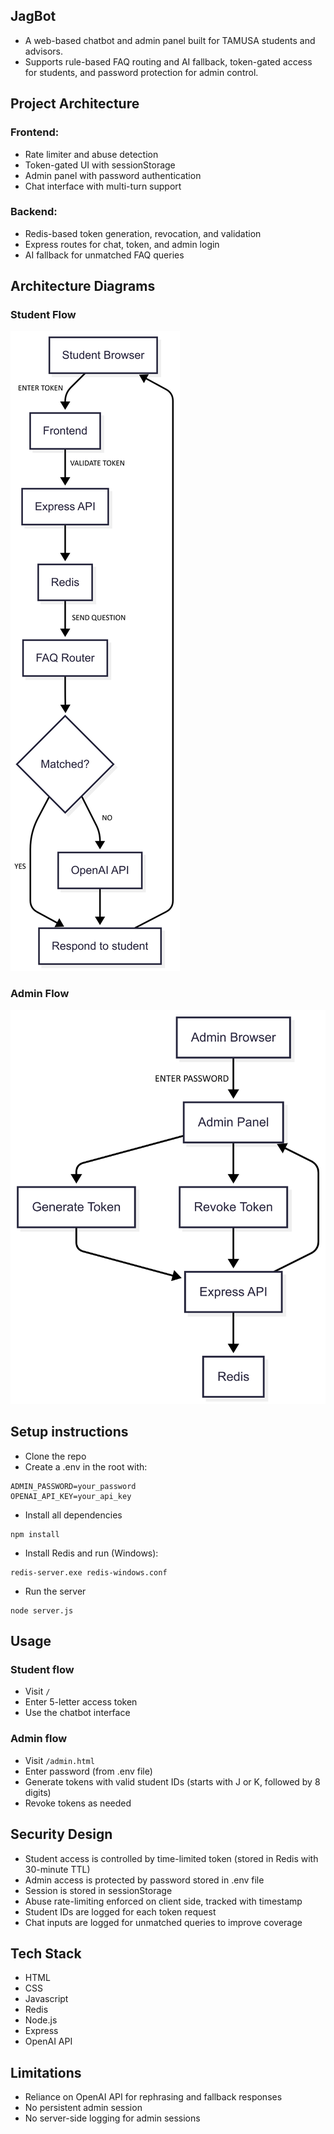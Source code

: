 ## JagBot
- A web-based chatbot and admin panel built for TAMUSA students and advisors.
- Supports rule-based FAQ routing and AI fallback, token-gated access for students, and password protection for admin control.



## Project Architecture


### Frontend:
- Rate limiter and abuse detection
- Token-gated UI with sessionStorage
- Admin panel with password authentication
- Chat interface with multi-turn support

### Backend:
- Redis-based token generation, revocation, and validation
- Express routes for chat, token, and admin login
- AI fallback for unmatched FAQ queries



## Architecture Diagrams

### Student Flow  
![Student Flow](./assets/student-diagram.png)

### Admin Flow  
![Admin Flow](./assets/admin-diagram.png)



## Setup instructions
- Clone the repo
- Create a .env in the root with: 
```
ADMIN_PASSWORD=your_password
OPENAI_API_KEY=your_api_key
```
- Install all dependencies
```
npm install
```
- Install Redis and run (Windows):
```
redis-server.exe redis-windows.conf
```
- Run the server
```
node server.js
```
## Usage


### Student flow
- Visit `/`
- Enter 5-letter access token
- Use the chatbot interface

### Admin flow
- Visit `/admin.html`
- Enter password (from .env file)
- Generate tokens with valid student IDs (starts with J or K, followed by 8 digits)
- Revoke tokens as needed



## Security Design
- Student access is controlled by time-limited token (stored in Redis with 30-minute TTL)
- Admin access is protected by password stored in .env file
- Session is stored in sessionStorage
- Abuse rate-limiting enforced on client side, tracked with timestamp
- Student IDs are logged for each token request
- Chat inputs are logged for unmatched queries to improve coverage



## Tech Stack
- HTML
- CSS
- Javascript
- Redis
- Node.js
- Express
- OpenAI API



## Limitations
- Reliance on OpenAI API for rephrasing and fallback responses
- No persistent admin session
- No server-side logging for admin sessions